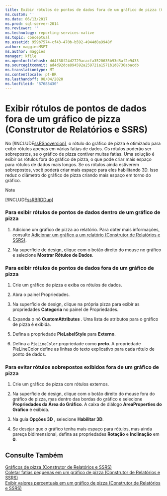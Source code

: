 ```yaml
---
title: Exibir rótulos de pontos de dados fora de um gráfico de pizza (Construtor de Relatórios e SSRS) | Microsoft Docs
ms.custom: ''
ms.date: 06/13/2017
ms.prod: sql-server-2014
ms.reviewer: ''
ms.technology: reporting-services-native
ms.topic: conceptual
ms.assetid: 959b7574-cf43-470b-b592-4944d8a9948f
author: maggiesMSFT
ms.author: maggies
manager: kfile
ms.openlocfilehash: dd4f38f24d2729acacfa3520635b93d8af2e9433
ms.sourcegitcommit: ad4d92dce894592a259721a1571b1d8736abacdb
ms.translationtype: MT
ms.contentlocale: pt-BR
ms.lasthandoff: 08/04/2020
ms.locfileid: "87683430"
---
```

# <a name="display-data-point-labels-outside-a-pie-chart-report-builder-and-ssrs"></a>Exibir rótulos de pontos de dados fora de um gráfico de pizza (Construtor de Relatórios e SSRS)
  No [!INCLUDE[ssRSnoversion](../../includes/ssrsnoversion-md.md)], o rótulo do gráfico de pizza é otimizado para exibir rótulos apenas em várias fatias de dados. Os rótulos poderão ser sobrepostos, se o gráfico de pizza contiver muitas fatias. Uma solução é exibir os rótulos fora do gráfico de pizza, o que pode criar mais espaço para rótulos de dados mais longos. Se os rótulos ainda estiverem sobrepostos, você poderá criar mais espaço para eles habilitando 3D. Isso reduz o diâmetro do gráfico de pizza criando mais espaço em torno do gráfico.  
  
> [!NOTE]  
>  [!INCLUDE[ssRBRDDup](../../includes/ssrbrddup-md.md)]  
  
### <a name="to-display-data-point-labels-inside-a-pie-chart"></a>Para exibir rótulos de pontos de dados dentro de um gráfico de pizza  
  
1.  Adicione um gráfico de pizza ao relatório. Para obter mais informações, consulte [Adicionar um gráfico a um relatório &#40;Construtor de Relatórios e SSRS&#41;](add-a-chart-to-a-report-report-builder-and-ssrs.md).  
  
2.  Na superfície de design, clique com o botão direito do mouse no gráfico e selecione **Mostrar Rótulos de Dados**.  
  
### <a name="to-display-data-point-labels-outside-a-pie-chart"></a>Para exibir rótulos de pontos de dados fora de um gráfico de pizza  
  
1.  Crie um gráfico de pizza e exiba os rótulos de dados.  
  
2.  Abra o painel Propriedades.  
  
3.  Na superfície de design, clique na própria pizza para exibir as propriedades **Categoria** no painel de Propriedades.  
  
4.  Expanda o nó **CustomAttributes** . Uma lista de atributos para o gráfico de pizza é exibida.  
  
5.  Defina a propriedade **PieLabelStyle** para **Externo**.  
  
6.  Defina a `PieLineColor` propriedade como **preto**. A propriedade PieLineColor define as linhas do texto explicativo para cada rótulo de ponto de dados.  
  
### <a name="to-prevent-overlapping-labels-displayed-outside-a-pie-chart"></a>Para evitar rótulos sobrepostos exibidos fora de um gráfico de pizza  
  
1.  Crie um gráfico de pizza com rótulos externos.  
  
2.  Na superfície de design, clique com o botão direito do mouse fora do gráfico de pizza, mas dentro das bordas do gráfico e selecione **Propriedades da Área do Gráfico**. A caixa de diálogo **AreaProperties do Gráfico** é exibida.  
  
3.  Na guia **Opções 3D** , selecione **Habilitar 3D**.  
  
4.  Se desejar que o gráfico tenha mais espaço para rótulos, mas ainda pareça bidimensional, defina as propriedades **Rotação** e **Inclinação** em **0**.  
  
## <a name="see-also"></a>Consulte Também  
 [Gráficos de pizza &#40;Construtor de Relatórios e SSRS&#41;](charts-report-builder-and-ssrs.md)   
 [Coletar fatias pequenas em um gráfico de pizza &#40;Construtor de Relatórios e SSRS&#41;](collect-small-slices-on-a-pie-chart-report-builder-and-ssrs.md)   
 [Exibir valores percentuais em um gráfico de pizza &#40;Construtor de Relatórios e SSRS&#41;](display-percentage-values-on-a-pie-chart-report-builder-and-ssrs.md)  
  
  
